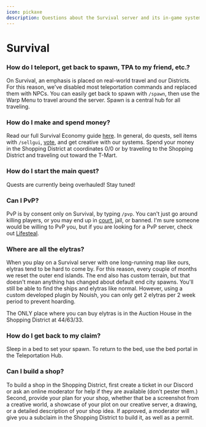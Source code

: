 ```yaml
---
icon: pickaxe
description: Questions about the Survival server and its in-game systems.
---
```


# Survival

### **How do I teleport, get back to spawn, TPA to my friend, etc.?**

On Survival, an emphasis is placed on real-world travel and our Districts. For this reason, we've disabled most teleportation commands and replaced them with NPCs. You can easily get back to spawn with `/spawn`, then use the Warp Menu to travel around the server. Spawn is a central hub for all traveling.

### **How do I make and spend money?**

Read our full Survival Economy guide [here](../survival/economy.md). In general, do quests, sell items with `/sellgui`, [vote](../voting.md), and get creative with our systems. Spend your money in the Shopping District at coordinates 0/0 or by traveling to the Shopping District and traveling out toward the T-Mart.

### **How do I start the main quest?**

Quests are currently being overhauled! Stay tuned!

### **Can I PvP?**

PvP is by consent only on Survival, by typing `/pvp`. You can't just go around killing players, or you may end up in [court](../survival/district-court.md), jail, or banned. I'm sure someone would be willing to PvP you, but if you are looking for a PvP server, check out [Lifesteal](broken-reference).

### Where are all the elytras?

When you play on a Survival server with one long-running map like ours, elytras tend to be hard to come by. For this reason, every couple of months we reset the outer end islands. The end also has custom terrain, but that doesn't mean anything has changed about default end city spawns. You'll still be able to find the ships and elytras like normal. However, using a custom developed plugin by Nouish, you can only get 2 elytras per 2 week period to prevent hoarding.

The ONLY place where you can buy elytras is in the Auction House in the Shopping District at 44/63/33.

### How do I get back to my claim?

Sleep in a bed to set your spawn. To return to the bed, use the bed portal in the Teleportation Hub.

### Can I build a shop?

To build a shop in the Shopping District, first create a ticket in our Discord or ask an online moderator for help if they are available (don't pester them.) Second, provide your plan for your shop, whether that be a screenshot from a creative world, a showcase of your plot on our creative server, a drawing, or a detailed description of your shop idea. If approved, a moderator will give you a subclaim in the Shopping District to build it, as well as a permit.
